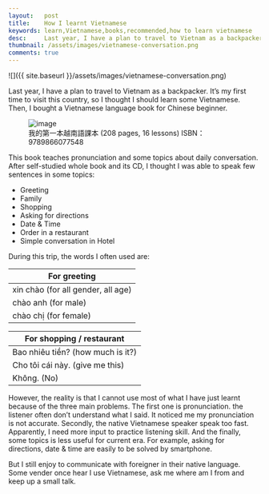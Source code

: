 ```yaml
---
layout:   post
title:    How I learnt Vietnamese
keywords: learn,Vietnamese,books,recommended,how to learn vietnamese
desc:     Last year, I have a plan to travel to Vietnam as a backpacker. It’s my first time to visit this country, so I thought I should learn some Vietnamese. Then, I bought a Vietnamese language book for Chinese beginner.
thumbnail: /assets/images/vietnamese-conversation.png
comments: true
---
```


![]({{ site.baseurl }}/assets/images/vietnamese-conversation.png)

Last year, I have a plan to travel to Vietnam as a backpacker. It’s my first time to visit this country, so I thought I should learn some Vietnamese. Then, I bought a Vietnamese language book for Chinese beginner.

<figure>
  <div class="thumbnail">
    <img src="{{ site.baseurl }}/assets/images/my-first-vietnamese-book.png" alt="image">
  </div>
  <figcaption>
    我的第一本越南語課本 (208 pages, 16 lessons) ISBN：9789866077548
    <meta itemprop='bookID' content='isbn:9789866077548'/>
  </figcaption>
</figure>

This book teaches pronunciation and some topics about daily conversation.
After self-studied whole book and its CD, I thought I was able to speak few sentences in some topics:

* Greeting
* Family
* Shopping
* Asking for directions
* Date & Time
* Order in a restaurant
* Simple conversation in Hotel


During this trip, the words I often used are:

<div class="row">
  <div class="col-sm-6">
    <table class="striped">
      <thead>
        <tr><th>For greeting</th></tr>
      </thead>
      <tbody>
        <tr><td>xin chào (for all gender, all age)</td></tr>
        <tr><td>chào anh (for male)</td></tr>
        <tr><td>chào chị (for female)</td></tr>
      </tbody>
    </table>
  </div>
  <div class="col-sm-6">
    <table class="striped">
      <thead>
        <tr><th>For shopping / restaurant</th></tr>
      </thead>
      <tbody>
        <tr><td>Bao nhiêu tiền?  (how much is it?)</td></tr>
        <tr><td>Cho tôi cái này.  (give me this)</td></tr>
        <tr><td>Không.  (No)</td></tr>
      </tbody>
    </table>
  </div>
</div>

However, the reality is that I cannot use most of what I have just learnt because of the three main problems. The first one is pronunciation. the listener often don’t understand what I said. It noticed me my pronunciation is not accurate. Secondly, the native Vietnamese speaker speak too fast. Apparently, I need more input to practice listening skill. And the finally, some topics is less useful for current era. For example, asking for directions, date & time are easily to be solved by smartphone.

But I still enjoy to communicate with foreigner in their native language. Some vender once hear I use Vietnamese, ask me where am I from and keep up a small talk.
